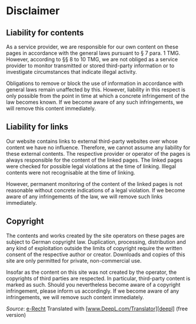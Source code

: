 # Disclaimer

## Liability for contents

As a service provider, we are responsible for our own content on these pages in accordance with the general laws pursuant to § 7 para. 1 TMG. However, according to §§ 8 to 10 TMG, we are not obliged as a service provider to monitor transmitted or stored third-party information or to investigate circumstances that indicate illegal activity.

Obligations to remove or block the use of information in accordance with general laws remain unaffected by this. However, liability in this respect is only possible from the point in time at which a concrete infringement of the law becomes known. If we become aware of any such infringements, we will remove this content immediately.

## Liability for links

Our website contains links to external third-party websites over whose content we have no influence. Therefore, we cannot assume any liability for these external contents. The respective provider or operator of the pages is always responsible for the content of the linked pages. The linked pages were checked for possible legal violations at the time of linking. Illegal contents were not recognisable at the time of linking.

However, permanent monitoring of the content of the linked pages is not reasonable without concrete indications of a legal violation. If we become aware of any infringements of the law, we will remove such links immediately.

## Copyright

The contents and works created by the site operators on these pages are subject to German copyright law. Duplication, processing, distribution and any kind of exploitation outside the limits of copyright require the written consent of the respective author or creator. Downloads and copies of this site are only permitted for private, non-commercial use.

Insofar as the content on this site was not created by the operator, the copyrights of third parties are respected. In particular, third-party content is marked as such. Should you nevertheless become aware of a copyright infringement, please inform us accordingly. If we become aware of any infringements, we will remove such content immediately.

_Source_: [e-Recht][e-recht]
Translated with [www.DeepL.com/Translator][deepl] (free version)

[e-recht]: https://www.e-recht24.de/muster-disclaimer.html
[deepl]: https://www.DeepL.com/Translator
